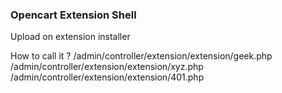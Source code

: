 ### Opencart Extension Shell

Upload on extension installer

How to call it ?
/admin/controller/extension/extension/geek.php<br>
/admin/controller/extension/extension/xyz.php<br>
/admin/controller/extension/extension/401.php
